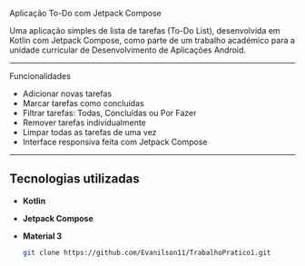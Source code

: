  Aplicação To-Do com Jetpack Compose

Uma aplicação simples de lista de tarefas (To-Do List), desenvolvida em Kotlin com Jetpack Compose, como parte de um trabalho académico para a unidade curricular de Desenvolvimento de Aplicações Android.

---

Funcionalidades

- Adicionar novas tarefas
- Marcar tarefas como concluídas
- Filtrar tarefas: Todas, Concluídas ou Por Fazer
- Remover tarefas individualmente
- Limpar todas as tarefas de uma vez
- Interface responsiva feita com Jetpack Compose

---

##  Tecnologias utilizadas

-  **Kotlin**
-  **Jetpack Compose**
-  **Material 3**



   ```bash
   git clone https://github.com/Evanilson11/TrabalhoPratico1.git

